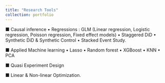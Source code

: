 ```yaml
---
title: "Research Tools"
collection: portfolio
---
```


■ Causal inference 
  • Regressions : GLM (Linear regression, Logistic regression, Poisson regression, Fixed effect models)
  • Staggered DiD 
  • Synthetic DiD & Synthetic Control 
  • Stacked Event Study.
  
■ Applied Machine learning 
  • Lasso
  • Random forest 
  • XGBoost 
  • KNN 
  • PCA
  
■ Quasi Experiment Design 

■ Linear & Non-linear Optimization.
